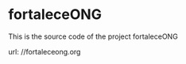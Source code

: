 fortaleceONG
============

This is the source code of the project fortaleceONG

url: //fortaleceong.org
